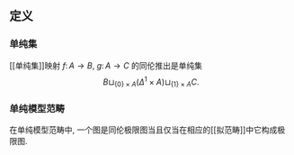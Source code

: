 
## 定义

### 单纯集

[[单纯集]]映射 $f\colon A\to B$, $g\colon A\to C$ 的同伦推出是单纯集
$$
B\sqcup_{\{0\}\times A} (\Delta^1\times A) \sqcup_{\{1\}\times A} C.
$$

### 单纯模型范畴

在单纯模型范畴中, 一个图是同伦极限图当且仅当在相应的[[拟范畴]]中它构成极限图.